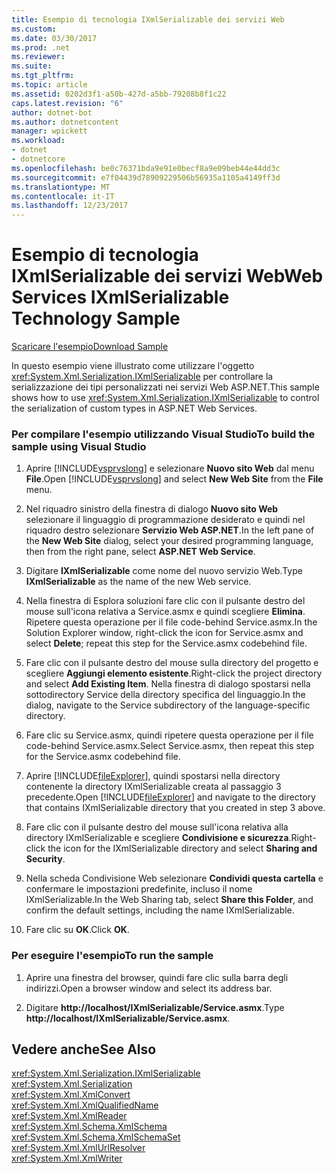 ```yaml
---
title: Esempio di tecnologia IXmlSerializable dei servizi Web
ms.custom: 
ms.date: 03/30/2017
ms.prod: .net
ms.reviewer: 
ms.suite: 
ms.tgt_pltfrm: 
ms.topic: article
ms.assetid: 0202d3f1-a50b-427d-a5bb-79208b8f1c22
caps.latest.revision: "6"
author: dotnet-bot
ms.author: dotnetcontent
manager: wpickett
ms.workload:
- dotnet
- dotnetcore
ms.openlocfilehash: be0c76371bda9e91e0becf8a9e09beb44e44dd3c
ms.sourcegitcommit: e7f04439d78909229506b56935a1105a4149ff3d
ms.translationtype: MT
ms.contentlocale: it-IT
ms.lasthandoff: 12/23/2017
---
```

# <a name="web-services-ixmlserializable-technology-sample"></a><span data-ttu-id="2aadd-102">Esempio di tecnologia IXmlSerializable dei servizi Web</span><span class="sxs-lookup"><span data-stu-id="2aadd-102">Web Services IXmlSerializable Technology Sample</span></span>
[<span data-ttu-id="2aadd-103">Scaricare l'esempio</span><span class="sxs-lookup"><span data-stu-id="2aadd-103">Download Sample</span></span>](http://download.microsoft.com/download/4/7/B/47B2164C-E780-4B10-8DE4-2CB5B886E0A6/Technologies/Serialization/Xml%20Serialization/IXmlSerializable.zip.exe)  
  
 <span data-ttu-id="2aadd-104">In questo esempio viene illustrato come utilizzare l'oggetto <xref:System.Xml.Serialization.IXmlSerializable> per controllare la serializzazione dei tipi personalizzati nei servizi Web ASP.NET.</span><span class="sxs-lookup"><span data-stu-id="2aadd-104">This sample shows how to use <xref:System.Xml.Serialization.IXmlSerializable> to control the serialization of custom types in ASP.NET Web Services.</span></span>  
  
### <a name="to-build-the-sample-using-visual-studio"></a><span data-ttu-id="2aadd-105">Per compilare l'esempio utilizzando Visual Studio</span><span class="sxs-lookup"><span data-stu-id="2aadd-105">To build the sample using Visual Studio</span></span>  
  
1.  <span data-ttu-id="2aadd-106">Aprire [!INCLUDE[vsprvslong](../../../includes/vsprvslong-md.md)] e selezionare **Nuovo sito Web** dal menu **File**.</span><span class="sxs-lookup"><span data-stu-id="2aadd-106">Open [!INCLUDE[vsprvslong](../../../includes/vsprvslong-md.md)] and select **New Web Site** from the **File** menu.</span></span>  
  
2.  <span data-ttu-id="2aadd-107">Nel riquadro sinistro della finestra di dialogo **Nuovo sito Web** selezionare il linguaggio di programmazione desiderato e quindi nel riquadro destro selezionare **Servizio Web ASP.NET**.</span><span class="sxs-lookup"><span data-stu-id="2aadd-107">In the left pane of the **New Web Site** dialog, select your desired programming language, then from the right pane, select **ASP.NET Web Service**.</span></span>  
  
3.  <span data-ttu-id="2aadd-108">Digitare **IXmlSerializable** come nome del nuovo servizio Web.</span><span class="sxs-lookup"><span data-stu-id="2aadd-108">Type **IXmlSerializable** as the name of the new Web service.</span></span>  
  
4.  <span data-ttu-id="2aadd-109">Nella finestra di Esplora soluzioni fare clic con il pulsante destro del mouse sull'icona relativa a Service.asmx e quindi scegliere **Elimina**. Ripetere questa operazione per il file code-behind Service.asmx.</span><span class="sxs-lookup"><span data-stu-id="2aadd-109">In the Solution Explorer window, right-click the icon for Service.asmx and select **Delete**; repeat this step for the Service.asmx codebehind file.</span></span>  
  
5.  <span data-ttu-id="2aadd-110">Fare clic con il pulsante destro del mouse sulla directory del progetto e scegliere **Aggiungi elemento esistente**.</span><span class="sxs-lookup"><span data-stu-id="2aadd-110">Right-click the project directory and select **Add Existing Item**.</span></span> <span data-ttu-id="2aadd-111">Nella finestra di dialogo spostarsi nella sottodirectory Service della directory specifica del linguaggio.</span><span class="sxs-lookup"><span data-stu-id="2aadd-111">In the dialog, navigate to the Service subdirectory of the language-specific directory.</span></span>  
  
6.  <span data-ttu-id="2aadd-112">Fare clic su Service.asmx, quindi ripetere questa operazione per il file code-behind Service.asmx.</span><span class="sxs-lookup"><span data-stu-id="2aadd-112">Select Service.asmx, then repeat this step for the Service.asmx codebehind file.</span></span>  
  
7.  <span data-ttu-id="2aadd-113">Aprire [!INCLUDE[fileExplorer](../../../includes/fileexplorer-md.md)], quindi spostarsi nella directory contenente la directory IXmlSerializable creata al passaggio 3 precedente.</span><span class="sxs-lookup"><span data-stu-id="2aadd-113">Open [!INCLUDE[fileExplorer](../../../includes/fileexplorer-md.md)] and navigate to the directory that contains IXmlSerializable directory that you created in step 3 above.</span></span>  
  
8.  <span data-ttu-id="2aadd-114">Fare clic con il pulsante destro del mouse sull'icona relativa alla directory IXmlSerializable e scegliere **Condivisione e sicurezza**.</span><span class="sxs-lookup"><span data-stu-id="2aadd-114">Right-click the icon for the IXmlSerializable directory and select **Sharing and Security**.</span></span>  
  
9. <span data-ttu-id="2aadd-115">Nella scheda Condivisione Web selezionare **Condividi questa cartella** e confermare le impostazioni predefinite, incluso il nome IXmlSerializable.</span><span class="sxs-lookup"><span data-stu-id="2aadd-115">In the Web Sharing tab, select **Share this Folder**, and confirm the default settings, including the name IXmlSerializable.</span></span>  
  
10. <span data-ttu-id="2aadd-116">Fare clic su **OK**.</span><span class="sxs-lookup"><span data-stu-id="2aadd-116">Click **OK**.</span></span>  
  
### <a name="to-run-the-sample"></a><span data-ttu-id="2aadd-117">Per eseguire l'esempio</span><span class="sxs-lookup"><span data-stu-id="2aadd-117">To run the sample</span></span>  
  
1.  <span data-ttu-id="2aadd-118">Aprire una finestra del browser, quindi fare clic sulla barra degli indirizzi.</span><span class="sxs-lookup"><span data-stu-id="2aadd-118">Open a browser window and select its address bar.</span></span>  
  
2.  <span data-ttu-id="2aadd-119">Digitare **http://localhost/IXmlSerializable/Service.asmx**.</span><span class="sxs-lookup"><span data-stu-id="2aadd-119">Type **http://localhost/IXmlSerializable/Service.asmx**.</span></span>  
  
## <a name="see-also"></a><span data-ttu-id="2aadd-120">Vedere anche</span><span class="sxs-lookup"><span data-stu-id="2aadd-120">See Also</span></span>  
 <xref:System.Xml.Serialization.IXmlSerializable>  
 <xref:System.Xml.Serialization>  
 <xref:System.Xml.XmlConvert>  
 <xref:System.Xml.XmlQualifiedName>  
 <xref:System.Xml.XmlReader>  
 <xref:System.Xml.Schema.XmlSchema>  
 <xref:System.Xml.Schema.XmlSchemaSet>  
 <xref:System.Xml.XmlUrlResolver>  
 <xref:System.Xml.XmlWriter>
